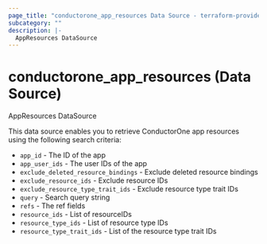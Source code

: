 ```yaml
---
page_title: "conductorone_app_resources Data Source - terraform-provider-conductorone"
subcategory: ""
description: |-
  AppResources DataSource
---
```


# conductorone_app_resources (Data Source)

AppResources DataSource

This data source enables you to retrieve ConductorOne app resources using the following search criteria:

* `app_id` - The ID of the app
* `app_user_ids` - The user IDs of the app
* `exclude_deleted_resource_bindings` - Exclude deleted resource bindings
* `exclude_resource_ids` - Exclude resource IDs
* `exclude_resource_type_trait_ids` - Exclude resource type trait IDs
* `query` - Search query string
* `refs` - The ref fields
* `resource_ids` - List of resourceIDs
* `resource_type_ids` - List of resource type IDs
* `resource_type_trait_ids` - List of the resource type trait IDs